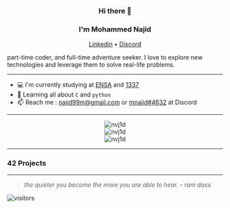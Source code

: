 <h3 align="center">Hi there 👋</h3>
<h3 align="center">I'm Mohammed Najid</h3>
<p align="center">
  <a href="https://www.linkedin.com/in/mnj1/">Linkedin</a> •
  <a href="#">Discord</a>
</p>

<!-- Passionate self-taught web developer with over ten years of experience, -->
part-time coder, and full-time adventure seeker. I love to explore new technologies and leverage them to solve real-life problems.

---

- 💻 I'm currently studying at [ENSA](http://ensak.usms.ac.ma/) and [1337](https://www.1337.ma/)
- 🌱 Learning all about `C` and `python`
- 📫 Reach me : najid99m@gmail.com or [mnajid#4632](https://discord.com/users/904797021184069644) at Discord
<!-- - ⚡️ Fun fact: I'm a huge fan of **Serial Experiments Lain** and **Harry Potter** -->

---

<p align="center">
  <img src="https://badge42.herokuapp.com/api/stats/mnajid?darkmode=true&cursus=42cursus)" alt="nvj1d" />
  <br>
  <img src="https://github-readme-stats.vercel.app/api?username=nvj1d&show_icons=true&theme=radical" alt="nvj1d" /></a>
  <br>
  <img src="https://github-readme-stats.vercel.app/api/top-langs/?username=nvj1d&layout=compact&theme=radical" alt="nvj1d" />
</p>

---
### 42 Projects
<p align="center">
  <!-- <a href="https://github.com/42-libft"><img src="img/libft.png" alt="libft 115/100"></a> -->
</p>

---

> *the quieter you become the more you are able to hear. – ram dass*

![visitors](https://visitor-badge.glitch.me/badge?page_id=nvj1d&left_color=gray&right_color=blue)

<!--
**nvj1d/nvj1d** is a ✨ _special_ ✨ repository because its `README.md` (this file) appears on your GitHub profile.

Here are some ideas to get you started:

- 🔭 I’m currently working on ...
- 🌱 I’m currently learning ...
- 👯 I’m looking to collaborate on ...
- 🤔 I’m looking for help with ...
- 💬 Ask me about ...
- 📫 How to reach me: ...
- 😄 Pronouns: ...
- ⚡ Fun fact: ...
-->
